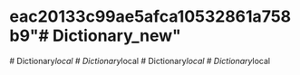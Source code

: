 # eac20133c99ae5afca10532861a758b9"# Dictionary_new" 
#   D i c t i o n a r y _ l o c a l  
 #   D i c t i o n a r y _ l o c a l  
 #   D i c t i o n a r y _ l o c a l  
 #   D i c t i o n a r y _ l o c a l  
 